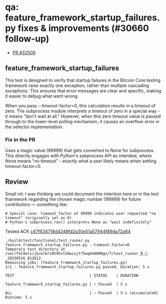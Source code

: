 # qa: feature_framework_startup_failures.py fixes & improvements (#30660 follow-up) 
- [PR #32509](https://github.com/bitcoin/bitcoin/pull/32509)


## feature_framework_startup_failures
This test is designed to verify that startup failures in the Bitcoin Core testing framework raise exactly one exception, 
rather than multiple cascading exceptions. This ensures that error messages are clear and specific, making it easier to debug what went wrong.

When you pass --timeout-factor=0, this calculation results in a timeout of zero. 
The subprocess module interprets a timeout of zero in a special way - it means "don't wait at all." 
However, when this zero timeout value is passed through to the lower-level polling mechanism, it causes an overflow error in the selector implementation.

### Fix in the PR
Uses a magic value (99999) that gets converted to None for subprocess. 
This directly engages with Python's subprocess API as intended, where None means "no timeout" - exactly what a user likely means when setting timeout-factor=0.

## Review

Small nit: I was thinking we could document the intention here or in the test framework regarding the chosen magic number (99999) 
for future contributors — something like:

```
# Special case: timeout_factor of 99999 indicates user requested "no timeout" (originally set as 0)
# Python's subprocess.run() interprets None as "wait indefinitely"
```




Tested ACK [c47f634718d4248fd2a30e51a57944f89da72a64](https://github.com/bitcoin/bitcoin/pull/32509/commits/c47f634718d4248fd2a30e51a57944f89da72a64)

```
./build/test/functional/test_runner.py feature_framework_startup_failures.py --timeout-factor=0
Temporary test directory at /var/folders/jb/wlbrz0t95vl58wzxjt75wqmh0000gn/T/test_runner_₿_🏃_20250516_012813
Remaining jobs: [feature_framework_startup_failures.py]
1/1 - feature_framework_startup_failures.py passed, Duration: 5 s

TEST                                  | STATUS    | DURATION

feature_framework_startup_failures.py | ✓ Passed  | 5 s

ALL                                   | ✓ Passed  | 5 s (accumulated) 
Runtime: 5 s
```

